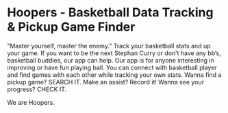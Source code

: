 Hoopers - Basketball Data Tracking & Pickup Game Finder
====

“Master yourself, master the enemy.” Track your basketball stats and up your game. If you want to be the next Stephan Curry or don’t have any bb’s, basketball buddies, our app can help. Our app is for anyone interesting in improving or have fun playing ball. You can connect with basketball player and find games with each other while tracking your own stats. Wanna find a pickup game? SEARCH IT. Make an assist? Record it! Wanna see your progress? CHECK IT. 

We are Hoopers. 
